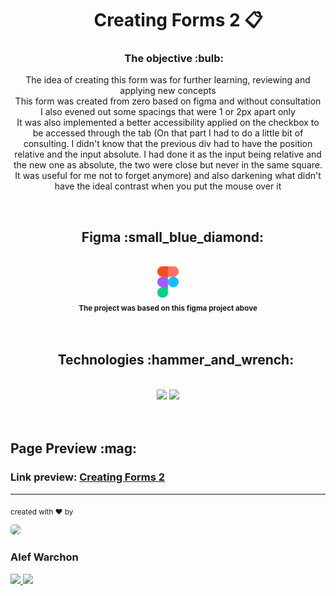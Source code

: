 ## <h1 align="center">&nbsp;&nbsp;&nbsp;&nbsp;&nbsp;Creating Forms 2 :clipboard:</h1>

<h3 align="center">&nbsp;&nbsp;&nbsp;&nbsp;&nbsp;The objective :bulb:</h3>

<p align="center">
The idea of creating this form was for further learning, reviewing and applying new concepts
<br/>
This form was created from zero based on figma and without consultation
<br/>
I also evened out some spacings that were 1 or 2px apart only
<br/>
It was also implemented a better accessibility applied on the checkbox to be accessed through the tab (On that part I had to do a little bit of consulting. I didn't know that the previous div had to have the position relative and the input absolute. I had done it as the input being relative and the new one as absolute, the two were close but never in the same square. It was useful for me not to forget anymore) and also darkening what didn't have the ideal contrast when you put the mouse over it
</p>

<br/>

<div align="center">
<h2>&nbsp;&nbsp;&nbsp;Figma :small_blue_diamond:</h2>
<br/>
<a href="https://www.figma.com/file/CiMMvkbw60ZeI5olrvnnrA/Stage-03---Formul%C3%A1rio-avan%C3%A7ado-(Copy)"> <img height="50em" src="./assets/figmaicon.png" />
</a>
<br/>
<sub><b>The project was based on this figma project above</b></sub>
</div>

<br/>
<br/>

<div align="center">
<h2>&nbsp;&nbsp;&nbsp;&nbsp;&nbsp;Technologies :hammer_and_wrench:</h2>
<br/>
<img height="80em" src="https://cdn.jsdelivr.net/gh/devicons/devicon/icons/css3/css3-original.svg" />
<img height="80em" src="https://cdn.jsdelivr.net/gh/devicons/devicon/icons/html5/html5-original.svg" />
</div>

<br/>
<br/>

<div>
<h2>Page Preview :mag:</h2>
<h3>Link preview: <a href="https://alefwarchon.github.io/Creating-Form-02/">Creating Forms 2<a/></h3>
</div>


<hr/>

<sub>created with ♥ by</sub>
    
<img style="border-radius: 30%;" src="https://avatars.githubusercontent.com/u/109194445?s=96&v=4" width="75px;" />
<h3>Alef Warchon</h3>
<a href="https://www.linkedin.com/in/alef-warchon-400571245/" target="_blank"><img 
src="https://img.shields.io/badge/-LinkedIn-%230077B5?style=for-the-badge&logo=linkedin&logoColor=white" target="_blank" />
</a>
<a href="https://www.youtube.com/channel/UC8NcQCGYRvwA5iB7lIy7rCg" target="_blank"><img 
src="https://img.shields.io/badge/YouTube-FF0000?style=for-the-badge&logo=youtube&logoColor=white" target="_blank" />
</a>

